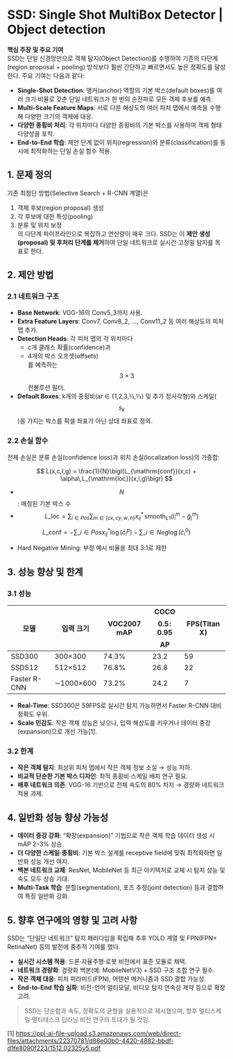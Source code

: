 # SSD: Single Shot MultiBox Detector | Object detection

**핵심 주장 및 주요 기여**  
SSD는 단일 신경망만으로 객체 탐지(Object Detection)를 수행하여 기존의 다단계(region proposal + pooling) 방식보다 훨씬 간단하고 빠르면서도 높은 정확도를 달성한다. 주요 기여는 다음과 같다:  
- **Single-Shot Detection**: 앵커(anchor) 역할의 기본 박스(default boxes)를 여러 크기·비율로 갖춘 단일 네트워크가 한 번의 순전파로 모든 객체 후보를 예측.  
- **Multi-Scale Feature Maps**: 서로 다른 해상도의 여러 피처 맵에서 예측을 수행해 다양한 크기의 객체에 대응.  
- **다양한 종횡비 처리**: 각 위치마다 다양한 종횡비의 기본 박스를 사용하여 객체 형태 다양성을 포착.  
- **End-to-End 학습**: 제안 단계 없이 위치(regression)와 분류(classification)를 동시에 최적화하는 단일 손실 함수 적용.  

## 1. 문제 정의  
기존 최첨단 방법(Selective Search + R-CNN 계열)은  
1) 객체 후보(region proposal) 생성  
2) 각 후보에 대한 특성(pooling)  
3) 분류 및 위치 보정  
의 다단계 파이프라인으로 복잡하고 연산량이 매우 크다. SSD는 이 **제안 생성(proposal) 및 후처리 단계를 제거**하여 단일 네트워크로 실시간·고정밀 탐지를 목표로 한다.

## 2. 제안 방법  
### 2.1 네트워크 구조  
- **Base Network**: VGG-16의 Conv5_3까지 사용.  
- **Extra Feature Layers**: Conv7, Conv8_2, …, Conv11_2 등 여러 해상도의 피처 맵 추가.  
- **Detection Heads**: 각 피처 맵의 각 위치마다  
  - *c*개 클래스 확률(confidence)과  
  - 4개의 박스 오프셋(offsets)  
  를 예측하는 $$3\times3$$ 컨볼루션 필터.  
- **Default Boxes**: k개의 종횡비(ar ∈ {1,2,3,½,⅓} 및 추가 정사각형)와 스케일($$s_k$$)을 가지는 박스를 픽셀 좌표가 아닌 상대 좌표로 정의.  

### 2.2 손실 함수  
전체 손실은 분류 손실(confidence loss)과 위치 손실(localization loss)의 가중합:  

$$
L(x,c,l,g) = \frac{1}{N}\bigl(L_{\mathrm{conf}}(x,c) + \alpha\,L_{\mathrm{loc}}(x,l,g)\bigr)
$$  

- $$N$$: 매칭된 기본 박스 수
- $$\displaystyle L\_{\mathrm{loc}} = \sum_{i\in Pos}\sum_{m\in\{cx,cy,w,h\}}x_{ij}^\ast \,\mathrm{smooth}_{L1}(l_i^m - \hat{g}_j^m)$$  

$$\displaystyle L\_{\mathrm{conf}} = -\sum\_{i\in Pos}x_{ij}^\ast\log(\hat{c}_i^p) - \sum\_{i\in Neg}\log(\hat{c}_i^0)$$  

- Hard Negative Mining: 부정 예시 비율을 최대 3:1로 제한  

## 3. 성능 향상 및 한계  
### 3.1 성능  
| 모델     | 입력 크기 | VOC2007 mAP | COCO $$0.5\!:\!0.95$$ AP | FPS(Titan X) |
|---------|----------|-------------|---------------------------|-------------|
| SSD300  | 300×300  | 74.3%       | 23.2                      | 59          |
| SSD512  | 512×512  | 76.8%       | 26.8                      | 22          |
| Faster R-CNN | ∼1000×600 | 73.2%       | 24.2                      | 7           |

- **Real-Time**: SSD300은 59FPS로 실시간 탐지 가능하면서 Faster R-CNN 대비 정확도 우위.  
- **Scale 민감도**: 작은 객체 성능은 낮으나, 입력 해상도를 키우거나 데이터 증강(expansion)으로 개선 가능[1].  

### 3.2 한계  
- **작은 객체 탐지**: 최상위 피처 맵에서 작은 객체 정보 소실 → 성능 저하.  
- **비교적 단순한 기본 박스 디자인**: 최적 종횡비·스케일 배치 연구 필요.  
- **배후 네트워크 의존**: VGG-16 기반으로 전체 속도의 80% 차지 → 경량화 네트워크 적용 과제.  

## 4. 일반화 성능 향상 가능성  
- **데이터 증강 강화**: “확장(expansion)” 기법으로 작은 객체 학습 데이터 생성 시 mAP 2–3% 상승.  
- **더 다양한 스케일·종횡비**: 기본 박스 설계를 receptive field에 맞춰 최적화하면 일반화 성능 개선 여지.  
- **백본 네트워크 교체**: ResNet, MobileNet 등 최근 아키텍처로 교체 시 탐지 성능 및 속도 모두 상승 기대.  
- **Multi-Task 학습**: 분할(segmentation), 포즈 추정(joint detection) 등과 결합하여 특징 일반화 강화.  

## 5. 향후 연구에의 영향 및 고려 사항  
SSD는 “단일단 네트워크” 탐지 패러다임을 확립해 추후 YOLO 계열 및 FPN(FPN+ RetinaNet) 등의 발전에 중추적 기여를 했다.  
- **실시간 시스템 적용**: 드론·자율주행·로봇 비전에서 표준 모듈로 채택.  
- **네트워크 경량화**: 경량화 백본(예: MobileNetV3) + SSD 구조 조합 연구 필수.  
- **작은 객체 대응**: 피처 피라미드(FPN), 어텐션 메커니즘과 SSD 결합 가능성.  
- **End-to-End 학습 심화**: 비전-언어 멀티모달, 비디오 탐지 연속성 제약 등으로 확장 고려.  

> SSD는 단순함과 속도, 정확도의 균형을 실용적으로 제시했으며, 향후 멀티스케일·멀티태스크 딥러닝 비전 연구의 토대가 될 것임.

[1] https://ppl-ai-file-upload.s3.amazonaws.com/web/direct-files/attachments/22370781/d86e00b0-4420-4882-bbdf-d1fe8090f223/1512.02325v5.pdf
